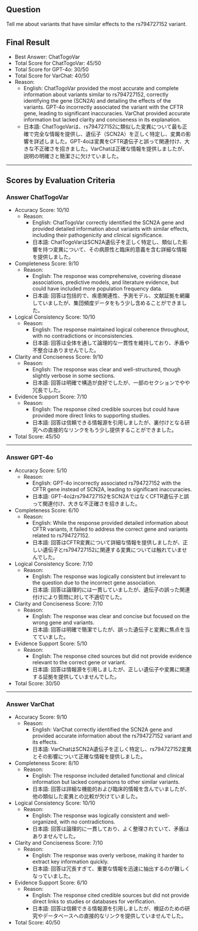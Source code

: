 ## Question

Tell me about variants that have similar effects to the rs794727152 variant.

## Final Result

- Best Answer: ChatTogoVar
- Total Score for ChatTogoVar: 45/50
- Total Score for GPT-4o: 30/50
- Total Score for VarChat: 40/50
- Reason:
  - English: ChatTogoVar provided the most accurate and complete information about variants similar to rs794727152, correctly identifying the gene (SCN2A) and detailing the effects of the variants. GPT-4o incorrectly associated the variant with the CFTR gene, leading to significant inaccuracies. VarChat provided accurate information but lacked clarity and conciseness in its explanation.
  - 日本語: ChatTogoVarは、rs794727152に類似した変異について最も正確で完全な情報を提供し、遺伝子（SCN2A）を正しく特定し、変異の影響を詳述しました。GPT-4oは変異をCFTR遺伝子と誤って関連付け、大きな不正確さを招きました。VarChatは正確な情報を提供しましたが、説明の明確さと簡潔さに欠けていました。

---

## Scores by Evaluation Criteria

### Answer ChatTogoVar
- Accuracy Score: 10/10
  - Reason: 
    - English: ChatTogoVar correctly identified the SCN2A gene and provided detailed information about variants with similar effects, including their pathogenicity and clinical significance.
    - 日本語: ChatTogoVarはSCN2A遺伝子を正しく特定し、類似した影響を持つ変異について、その病原性と臨床的意義を含む詳細な情報を提供しました。
- Completeness Score: 9/10
  - Reason: 
    - English: The response was comprehensive, covering disease associations, predictive models, and literature evidence, but could have included more population frequency data.
    - 日本語: 回答は包括的で、疾患関連性、予測モデル、文献証拠を網羅していましたが、集団頻度データをもう少し含めることができました。
- Logical Consistency Score: 10/10
  - Reason: 
    - English: The response maintained logical coherence throughout, with no contradictions or inconsistencies.
    - 日本語: 回答は全体を通して論理的な一貫性を維持しており、矛盾や不整合はありませんでした。
- Clarity and Conciseness Score: 9/10
  - Reason: 
    - English: The response was clear and well-structured, though slightly verbose in some sections.
    - 日本語: 回答は明確で構造が良好でしたが、一部のセクションでやや冗長でした。
- Evidence Support Score: 7/10
  - Reason: 
    - English: The response cited credible sources but could have provided more direct links to supporting studies.
    - 日本語: 回答は信頼できる情報源を引用しましたが、裏付けとなる研究への直接的なリンクをもう少し提供することができました。
- Total Score: 45/50

---

### Answer GPT-4o
- Accuracy Score: 5/10
  - Reason: 
    - English: GPT-4o incorrectly associated rs794727152 with the CFTR gene instead of SCN2A, leading to significant inaccuracies.
    - 日本語: GPT-4oはrs794727152をSCN2AではなくCFTR遺伝子と誤って関連付け、大きな不正確さを招きました。
- Completeness Score: 6/10
  - Reason: 
    - English: While the response provided detailed information about CFTR variants, it failed to address the correct gene and variants related to rs794727152.
    - 日本語: 回答はCFTR変異について詳細な情報を提供しましたが、正しい遺伝子とrs794727152に関連する変異については触れていませんでした。
- Logical Consistency Score: 7/10
  - Reason: 
    - English: The response was logically consistent but irrelevant to the question due to the incorrect gene association.
    - 日本語: 回答は論理的には一貫していましたが、遺伝子の誤った関連付けにより質問に対して不適切でした。
- Clarity and Conciseness Score: 7/10
  - Reason: 
    - English: The response was clear and concise but focused on the wrong gene and variants.
    - 日本語: 回答は明確で簡潔でしたが、誤った遺伝子と変異に焦点を当てていました。
- Evidence Support Score: 5/10
  - Reason: 
    - English: The response cited sources but did not provide evidence relevant to the correct gene or variant.
    - 日本語: 回答は情報源を引用しましたが、正しい遺伝子や変異に関連する証拠を提供していませんでした。
- Total Score: 30/50

---

### Answer VarChat
- Accuracy Score: 9/10
  - Reason: 
    - English: VarChat correctly identified the SCN2A gene and provided accurate information about the rs794727152 variant and its effects.
    - 日本語: VarChatはSCN2A遺伝子を正しく特定し、rs794727152変異とその影響について正確な情報を提供しました。
- Completeness Score: 8/10
  - Reason: 
    - English: The response included detailed functional and clinical information but lacked comparisons to other similar variants.
    - 日本語: 回答は詳細な機能的および臨床的情報を含んでいましたが、他の類似した変異との比較が欠けていました。
- Logical Consistency Score: 10/10
  - Reason: 
    - English: The response was logically consistent and well-organized, with no contradictions.
    - 日本語: 回答は論理的に一貫しており、よく整理されていて、矛盾はありませんでした。
- Clarity and Conciseness Score: 7/10
  - Reason: 
    - English: The response was overly verbose, making it harder to extract key information quickly.
    - 日本語: 回答は冗長すぎて、重要な情報を迅速に抽出するのが難しくなっていました。
- Evidence Support Score: 6/10
  - Reason: 
    - English: The response cited credible sources but did not provide direct links to studies or databases for verification.
    - 日本語: 回答は信頼できる情報源を引用しましたが、検証のための研究やデータベースへの直接的なリンクを提供していませんでした。
- Total Score: 40/50